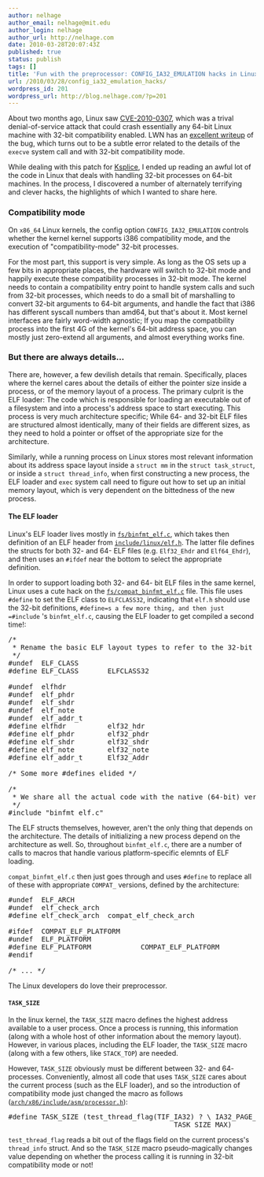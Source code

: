 ```yaml
---
author: nelhage
author_email: nelhage@mit.edu
author_login: nelhage
author_url: http://nelhage.com
date: 2010-03-28T20:07:43Z
published: true
status: publish
tags: []
title: 'Fun with the preprocessor: CONFIG_IA32_EMULATION hacks in Linux'
url: /2010/03/28/config_ia32_emulation_hacks/
wordpress_id: 201
wordpress_url: http://blog.nelhage.com/?p=201
---
```


<div id="outline-container-1" class="outline-2">
<div id="text-1">

<p>About two months ago, Linux saw <a href="http://cve.mitre.org/cgi-bin/cvename.cgi?name=CVE-2010-0307">CVE-2010-0307</a>, which was a trival
denial-of-service attack that could crash essentially any 64-bit Linux
machine with 32-bit compatibility enabled. LWN has an <a href="http://lwn.net/Articles/372321/">excellent writeup</a> of the bug, which turns out to be a subtle error related to
the details of the <code>execve</code> system call and with 32-bit compatibility
mode.
</p>
<p>
While dealing with this patch for <a href="http://www.ksplice.com/">Ksplice</a>, I ended up reading an awful
lot of the code in Linux that deals with handling 32-bit processes on
64-bit machines. In the process, I discovered a number of alternately
terrifying and clever hacks, the highlights of which I wanted to share
here.
</p>
</div>

<div id="outline-container-1.1" class="outline-3">
<h3 id="sec-1.1">Compatibility mode </h3>
<div id="text-1.1">

<p>On <code>x86_64</code> Linux kernels, the config option <code>CONFIG_IA32_EMULATION</code>
controls whether the kernel kernel supports i386 compatibility mode,
and the execution of "compatibility-mode" 32-bit processes.
</p>
<p>
For the most part, this support is very simple. As long as the OS sets
up a few bits in appropriate places, the hardware will switch to
32-bit mode and happily execute these compatibility processes in
32-bit mode. The kernel needs to contain a compatibility entry point
to handle system calls and such from 32-bit processes, which needs to
do a small bit of marshalling to convert 32-bit arguments to 64-bit
arguments, and handle the fact that i386 has different syscall numbers
than amd64, but that's about it. Most kernel interfaces are fairly
word-width agnostic; If you map the compatibility process into the
first 4G of the kernel's 64-bit address space, you can mostly just
zero-extend all arguments, and almost everything works fine.
</p></div>

</div>

<div id="outline-container-1.2" class="outline-3">
<h3 id="sec-1.2">But there are always details…</h3>
<div id="text-1.2">

<p>There are, however, a few devilish details that remain. Specifically,
places where the kernel cares about the details of either the pointer
size inside a process, or of the memory layout of a process. The
primary culprit is the ELF loader: The code which is responsible for
loading an executable out of a filesystem and into a process's address
space to start executing. This process is very much architecture
specific; While 64- and 32-bit ELF files are structured almost
identically, many of their fields are different sizes, as they need to
hold a pointer or offset of the appropriate size for the architecture.
</p>
<p>
Similarly, while a running process on Linux stores most relevant
information about its address space layout inside a <code>struct mm</code> in the
<code>struct task_struct</code>, or inside a <code>struct thread_info</code>, when first
constructing a new process, the ELF loader and <code>exec</code> system call need
to figure out how to set up an initial memory layout, which is very
dependent on the bittedness of the new process.
</p>
</div>

<div id="outline-container-1.2.1" class="outline-4">
<h4 id="sec-1.2.1">The ELF loader </h4>
<div id="text-1.2.1">

<p>Linux's ELF loader lives mostly in <a href="http://lxr.linux.no/linux+v2.6.33/fs/binfmt_elf.c"><code>fs/binfmt_elf.c</code></a>, which takes then
definition of an ELF header from <a href="http://lxr.linux.no/linux+v2.6.33/include/linux/elf.h"><code>include/linux/elf.h</code></a>. The latter
file defines the structs for both 32- and 64- ELF files
(e.g. <code>Elf32_Ehdr</code> and <code>Elf64_Ehdr</code>), and then uses an <code>#ifdef</code> near
the bottom to select the appropriate definition.
</p>
<p>
In order to support loading both 32- and 64- bit ELF files in the same
kernel, Linux uses a cute hack on the <a href="http://lxr.linux.no/linux+v2.6.33/fs/compat_binfmt_elf.c"><code>fs/compat_binfmt_elf.c</code></a>
file. This file uses <code>#define</code> to set the ELF class to <code>ELFCLASS32</code>,
indicating that <code>elf.h</code> should use the 32-bit definitions, <code>#define=s a few more thing, and then just =#include</code> 's <code>binfmt_elf.c</code>, causing
the ELF loader to get compiled a second time!:
</p>



<pre class="example">
/*
 * Rename the basic ELF layout types to refer to the 32-bit class of files.
 */
#undef  ELF_CLASS
#define ELF_CLASS       ELFCLASS32

#undef  elfhdr
#undef  elf_phdr
#undef  elf_shdr
#undef  elf_note
#undef  elf_addr_t
#define elfhdr          elf32_hdr
#define elf_phdr        elf32_phdr
#define elf_shdr        elf32_shdr
#define elf_note        elf32_note
#define elf_addr_t      Elf32_Addr

/* Some more #defines elided */

/*
 * We share all the actual code with the native (64-bit) version.
 */
#include "binfmt_elf.c"
</pre>




<p>
The ELF structs themselves, however, aren't the only thing that
depends on the architecture. The details of initializing a new process
depend on the architecture as well. So, throughout <code>binfmt_elf.c</code>,
there are a number of calls to macros that handle various
platform-specific elemnts of ELF loading.
</p>
<p>
<code>compat_binfmt_elf.c</code> then just goes through and uses <code>#define</code> to
replace all of these with appropriate <code>COMPAT_</code> versions, defined by
the architecture:
</p>



<pre class="example">
#undef  ELF_ARCH
#undef  elf_check_arch
#define elf_check_arch  compat_elf_check_arch

#ifdef  COMPAT_ELF_PLATFORM
#undef  ELF_PLATFORM
#define ELF_PLATFORM            COMPAT_ELF_PLATFORM
#endif

/* ... */
</pre>




<p>
The Linux developers do love their preprocessor.
</p></div>

</div>

<div id="outline-container-1.2.2" class="outline-4">
<h4 id="sec-1.2.2"><code>TASK_SIZE</code> </h4>
<div id="text-1.2.2">

<p>In the linux kernel, the <code>TASK_SIZE</code> macro defines the highest address
available to a user process. Once a process is running, this
information (along with a whole host of other information about the
memory layout). However, in various places, including the ELF loader,
the <code>TASK_SIZE</code> macro (along with a few others, like <code>STACK_TOP</code>) are
needed.
</p>
<p>
However, <code>TASK_SIZE</code> obviously must be different between 32- and 64-
processes. Conveniently, almost all code that uses <code>TASK_SIZE</code> cares
about the current process (such as the ELF loader), and so the
introduction of compatibility mode just changed the macro as follows
(<a href="http://lxr.linux.no/linux+v2.6.33/arch/x86/include/asm/processor.h"><code>arch/x86/include/asm/processor.h</code></a>):
</p>



<pre class="example">
#define TASK_SIZE (test_thread_flag(TIF_IA32) ? \ IA32_PAGE_OFFSET :
                                        TASK_SIZE_MAX)
</pre>




<p>
<code>test_thread_flag</code> reads a bit out of the flags field on the current
process's <code>thread_info</code> struct. And so the <code>TASK_SIZE</code> macro
pseudo-magically changes value depending on whether the process
calling it is running in 32-bit compatibility mode or not!
</p></div>
</div>
</div>
</div>
